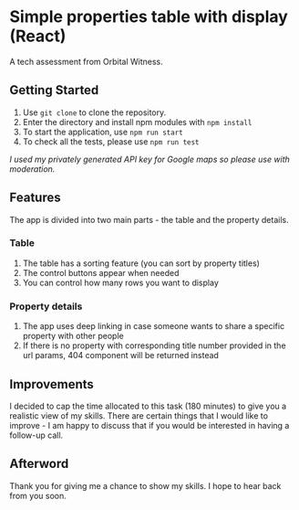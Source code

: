 # Simple properties table with display (React)
A tech assessment from Orbital Witness.

## Getting Started
1. Use `git clone` to clone the repository. 
2. Enter the directory and install npm modules with `npm install`
3. To start the application, use `npm run start` 
4. To check all the tests, please use `npm run test`

*I used my privately generated API key for Google maps so please use with moderation.*

## Features
The app is divided into two main parts - the table and the property details.

### Table
1. The table has a sorting feature (you can sort by property titles)
2. The control buttons appear when needed
3. You can control how many rows you want to display

### Property details
1. The app uses deep linking in case someone wants to share a specific property with other people
2. If there is no property with corresponding title number provided in the url params, 404 component will be returned instead

## Improvements
I decided to cap the time allocated to this task (180 minutes) to give you a realistic view of my skills. There are certain things that I would like to improve - I am happy to discuss that if you would be interested in having a follow-up call.

## Afterword
Thank you for giving me a chance to show my skills. I hope to hear back from you soon. 